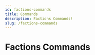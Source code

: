 ```yaml
---
id: factions-commands
title: Commands
description: Factions Commands!
slug: /factions-commands
---
```


# Factions Commands